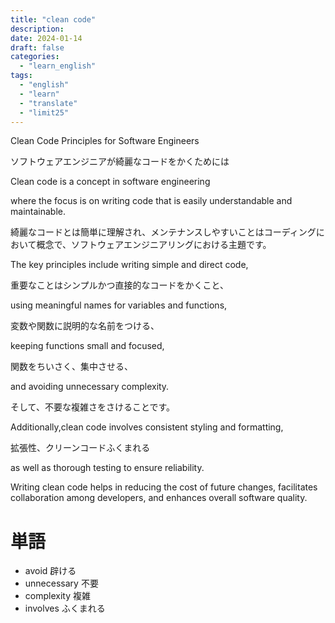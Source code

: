 ```yaml
---
title: "clean code"
description:
date: 2024-01-14
draft: false
categories:
  - "learn_english"
tags:
  - "english"
  - "learn"
  - "translate"
  - "limit25"
---
```


Clean Code Principles for Software Engineers

ソフトウェアエンジニアが綺麗なコードをかくためには

Clean code is a concept in software engineering

where the focus is on writing code that is easily understandable and maintainable.

綺麗なコードとは簡単に理解され、メンテナンスしやすいことはコーディングにおいて概念で、ソフトウェアエンジニアリングにおける主題です。

The key principles include writing simple and direct code,

重要なことはシンプルかつ直接的なコードをかくこと、

using meaningful names for variables and functions,

変数や関数に説明的な名前をつける、

keeping functions small and focused,

関数をちいさく、集中させる、

and avoiding unnecessary complexity.

そして、不要な複雑さをさけることです。

Additionally,clean code involves consistent styling and formatting,

拡張性、クリーンコードふくまれる

as well as thorough testing to ensure reliability.

Writing clean code helps in reducing the cost of future changes,
facilitates collaboration among developers,
and enhances overall software quality.

# 単語

- avoid 辟ける
- unnecessary 不要
- complexity 複雑
- involves ふくまれる
